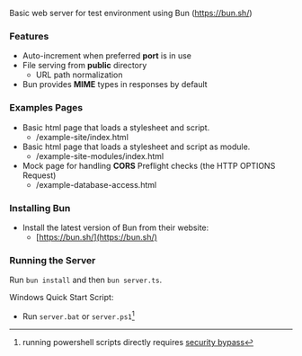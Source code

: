Basic web server for test environment using Bun (https://bun.sh/)

### Features

- Auto-increment when preferred **port** is in use
- File serving from **public** directory
  - URL path normalization
- Bun provides **MIME** types in responses by default

### Examples Pages

- Basic html page that loads a stylesheet and script.
  - /example-site/index.html
- Basic html page that loads a stylesheet and script as module.
  - /example-site-modules/index.html
- Mock page for handling **CORS** Preflight checks (the HTTP OPTIONS Request)
  - /example-database-access.html

### Installing Bun

- Install the latest version of Bun from their website:
  - [https://bun.sh/](https://bun.sh/)

### Running the Server

Run `bun install` and then `bun server.ts`.

Windows Quick Start Script:

- Run `server.bat` or `server.ps1`[^1]

[^1]: running powershell scripts directly requires [security bypass](https://learn.microsoft.com/en-us/powershell/module/microsoft.powershell.core/about/about_run_with_powershell?view=powershell-7.4)
